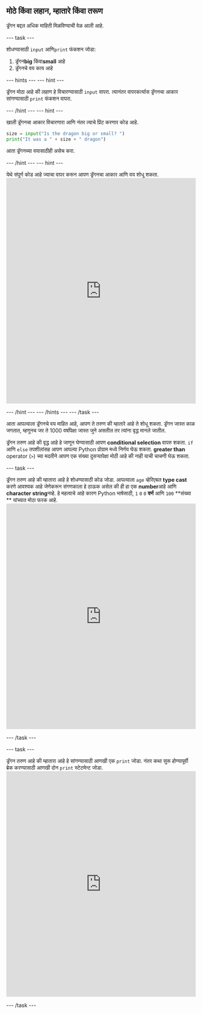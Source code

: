 ## मोठे किंवा लहान, म्हातारे किंवा तरूण

ड्रॅगन बद्दल अधिक माहिती मिळविण्याची वेळ आली आहे.

\--- task \---

शोधण्यासाठी `input` आणि`print` फंकशन जोडा:

1. ड्रॅगन**big** किंवा**small** आहे
2. ड्रॅगनचे वय काय आहे

\--- hints \--- \--- hint \---

ड्रॅगन मोठा आहे की लहाण हे विचारण्यासाठी `input` वापरा. त्यानंतर वापरकर्त्यास ड्रॅगनचा आकार सांगण्यासाठी `print` फंकशन वापरा.

\--- /hint \--- \--- hint \---

खाली ड्रॅगनचा आकार विचारणारा आणि नंतर त्याचे प्रिंट करणार कोड आहे.

```python
size = input("Is the dragon big or small? ")
print("It was a " + size + " dragon")
```

आता ड्रॅगनच्या वयासाठीही असेच करा.

\--- /hint \--- \--- hint \---

येथे संपूर्ण कोड आहे ज्याचा वापर करून आपण ड्रॅगनचा आकार आणि वय शोधू शकता. <iframe src="https://trinket.io/embed/python/3f9399e144" width="100%" height="600" frameborder="0" marginwidth="0" marginheight="0" allowfullscreen mark="crwd-mark"></iframe> 

\--- /hint \--- \--- /hints \--- \--- /task \---

आता आपल्याला ड्रॅगनचे वय माहित आहे, आपण ते तरुण की म्हातारे आहे ते शोधू शकता. ड्रॅगन जास्त काळ जगतात, म्हणूनच जर ते 1000 वर्षांपेक्षा जास्त जुने असतील तर त्यांना वृद्ध मानले जातील.

ड्रॅगन तरुण आहे की वृद्ध आहे हे जाणून घेण्यासाठी आपण **conditional selection** वापरु शकता. `if` आणि `else` तपशीलांसह आपण आपल्या Python प्रोग्राम मध्ये निर्णय घेऊ शकता. **greater than** operator (`>`) च्या मदतीने आपण एक संख्या दुसर्‍यापेक्षा मोठी आहे की नाही याची चाचणी घेऊ शकता.

\--- task \---

ड्रॅगन तरुण आहे की म्हातारा आहे हे शोधण्यासाठी कोड जोडा. आपल्याला `age` व्हेरिएबल **type cast** करणे आवश्यक आहे जेणेकरून संगणकाला हे ठाऊक असेल की ही हा एक **number**आहे आणि **character string**नव्हे. हे महत्वाचे आहे कारण Python भाषेसाठी, `1` `0` `0` **वर्ण** आणि `100` **संख्या ** यांच्यात मोठा फरक आहे. <iframe src="https://trinket.io/embed/python/a3e3d4568c" width="100%" height="600" frameborder="0" marginwidth="0" marginheight="0" allowfullscreen mark="crwd-mark"></iframe> 

\--- /task \---

\--- task \---

ड्रॅगन तरुण आहे की म्हातारा आहे हे सांगण्यासाठी आणखी एक `print` जोडा. नंतर कथा सुरू होण्यापूर्वी ब्रेक करण्यासाठी आणखी दोन `print` स्टेटमेन्ट जोडा. <iframe src="https://trinket.io/embed/python/c747445ac5" width="100%" height="600" frameborder="0" marginwidth="0" marginheight="0" allowfullscreen mark="crwd-mark"></iframe> 

\--- /task \---